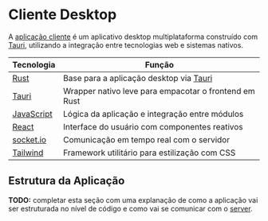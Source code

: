 # Cliente Desktop

A [aplicação cliente](cliente.md) é um aplicativo desktop multiplataforma construído com <a href="https://tauri.app/" target="_blank">Tauri</a>, utilizando a integração entre tecnologias web e sistemas nativos.

| Tecnologia                              | Função                                                                 |
|-----------------------------------------|------------------------------------------------------------------------|
| <a href="https://www.rust-lang.org/" target="_blank">Rust</a>      | Base para a aplicação desktop via <a href="https://tauri.app/" target="_blank">Tauri</a>|
| <a href="https://tauri.app/" target="_blank">Tauri</a>             | Wrapper nativo leve para empacotar o frontend em Rust |
| <a href="https://developer.mozilla.org/docs/Web/JavaScript" target="_blank">JavaScript</a>       | Lógica da aplicação e integração entre módulos |
| <a href="https://reactjs.org/" target="_blank">React</a>           | Interface do usuário com componentes reativos |
| <a href="https://socket.io/docs/v4/" target="_blank">socket.io</a> | Comunicação em tempo real com o servidor |
| <a href="https://tailwindcss.com/" target="_blank">Tailwind</a>    | Framework utilitário para estilização com CSS |

## Estrutura da Aplicação

**TODO:** completar esta seção com uma explanação de como a aplicação vai ser estruturada no nível de código e como vai se comunicar com o [server](server.md).
